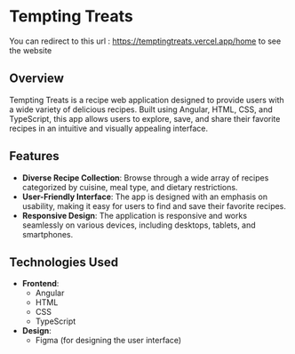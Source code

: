 # Tempting Treats
You can redirect to this url : https://temptingtreats.vercel.app/home to see the website

## Overview
Tempting Treats is a recipe web application designed to provide users with a wide variety of delicious recipes. Built using Angular, HTML, CSS, and TypeScript, this app allows users to explore, save, and share their favorite recipes in an intuitive and visually appealing interface.

## Features
- **Diverse Recipe Collection**: Browse through a wide array of recipes categorized by cuisine, meal type, and dietary restrictions.
- **User-Friendly Interface**: The app is designed with an emphasis on usability, making it easy for users to find and save their favorite recipes.
- **Responsive Design**: The application is responsive and works seamlessly on various devices, including desktops, tablets, and smartphones.

## Technologies Used
- **Frontend**: 
  - Angular
  - HTML
  - CSS
  - TypeScript
- **Design**: 
  - Figma (for designing the user interface)
